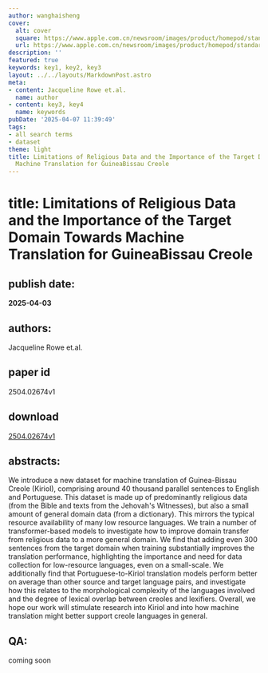 ```yaml
---
author: wanghaisheng
cover:
  alt: cover
  square: https://www.apple.com.cn/newsroom/images/product/homepod/standard/Apple-HomePod-hero-230118_big.jpg.large_2x.jpg
  url: https://www.apple.com.cn/newsroom/images/product/homepod/standard/Apple-HomePod-hero-230118_big.jpg.large_2x.jpg
description: ''
featured: true
keywords: key1, key2, key3
layout: ../../layouts/MarkdownPost.astro
meta:
- content: Jacqueline Rowe et.al.
  name: author
- content: key3, key4
  name: keywords
pubDate: '2025-04-07 11:39:49'
tags:
- all search terms
- dataset
theme: light
title: Limitations of Religious Data and the Importance of the Target Domain Towards
  Machine Translation for GuineaBissau Creole
---
```


# title: Limitations of Religious Data and the Importance of the Target Domain Towards Machine Translation for GuineaBissau Creole 
## publish date: 
**2025-04-03** 
## authors: 
  Jacqueline Rowe et.al. 
## paper id
2504.02674v1
## download
[2504.02674v1](http://arxiv.org/abs/2504.02674v1)
## abstracts:
We introduce a new dataset for machine translation of Guinea-Bissau Creole (Kiriol), comprising around 40 thousand parallel sentences to English and Portuguese. This dataset is made up of predominantly religious data (from the Bible and texts from the Jehovah's Witnesses), but also a small amount of general domain data (from a dictionary). This mirrors the typical resource availability of many low resource languages. We train a number of transformer-based models to investigate how to improve domain transfer from religious data to a more general domain. We find that adding even 300 sentences from the target domain when training substantially improves the translation performance, highlighting the importance and need for data collection for low-resource languages, even on a small-scale. We additionally find that Portuguese-to-Kiriol translation models perform better on average than other source and target language pairs, and investigate how this relates to the morphological complexity of the languages involved and the degree of lexical overlap between creoles and lexifiers. Overall, we hope our work will stimulate research into Kiriol and into how machine translation might better support creole languages in general.
## QA:
coming soon
